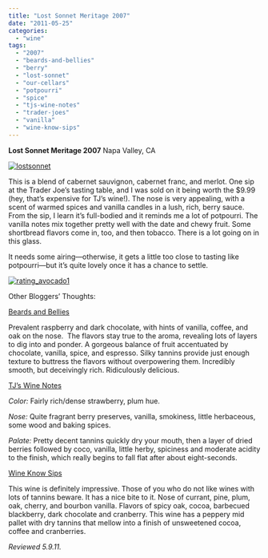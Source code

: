 ```yaml
---
title: "Lost Sonnet Meritage 2007"
date: "2011-05-25"
categories:
  - "wine"
tags:
  - "2007"
  - "beards-and-bellies"
  - "berry"
  - "lost-sonnet"
  - "our-cellars"
  - "potpourri"
  - "spice"
  - "tjs-wine-notes"
  - "trader-joes"
  - "vanilla"
  - "wine-know-sips"
---
```


**Lost Sonnet Meritage 2007** Napa Valley, CA

[![](http://s3.amazonaws.com/thegourmez-wpmedia/2011/05/lostsonnet.jpg "lostsonnet")](http://s3.amazonaws.com/thegourmez-wpmedia/2011/05/lostsonnet.jpg)

This is a blend of cabernet sauvignon, cabernet franc, and merlot. One sip at the Trader Joe’s tasting table, and I was sold on it being worth the $9.99 (hey, that’s expensive for TJ’s wine!). The nose is very appealing, with a scent of warmed spices and vanilla candles in a lush, rich, berry sauce. From the sip, I learn it’s full-bodied and it reminds me a lot of potpourri. The vanilla notes mix together pretty well with the date and chewy fruit. Some shortbread flavors come in, too, and then tobacco. There is a lot going on in this glass.

It needs some airing—otherwise, it gets a little too close to tasting like potpourri—but it’s quite lovely once it has a chance to settle.

[![](http://s3.amazonaws.com/thegourmez-wpmedia/2009/02/rating_avocado1.gif "rating_avocado1")](http://s3.amazonaws.com/thegourmez-wpmedia/2009/02/rating_avocado1.gif)

Other Bloggers’ Thoughts:

[Beards and Bellies](http://beardsandbellies.com/2011/04/25/lost-sonnet-meritage-2007-napa-valley-red-wine/)

Prevalent raspberry and dark chocolate, with hints of vanilla, coffee, and oak on the nose.  The flavors stay true to the aroma, revealing lots of layers to dig into and ponder. A gorgeous balance of fruit accentuated by chocolate, vanilla, spice, and espresso. Silky tannins provide just enough texture to buttress the flavors without overpowering them. Incredibly smooth, but deceivingly rich. Ridiculously delicious.

[TJ’s Wine Notes](http://tjswinenotes.com/2011/05/03/lost-sonnet-2007-meritage-napa-valley/)

_Color:_ Fairly rich/dense strawberry, plum hue.

_Nose:_ Quite fragrant berry preserves, vanilla, smokiness, little herbaceous, some wood and baking spices.

_Palate:_ Pretty decent tannins quickly dry your mouth, then a layer of dried berries followed by coco, vanilla, little herby, spiciness and moderate acidity to the finish, which really begins to fall flat after about eight-seconds.

[](http://residentwineknow.blogspot.com/2011/05/lost-sonnet-meritage-2007.html)

[Wine Know Sips](http://residentwineknow.blogspot.com/2011/05/lost-sonnet-meritage-2007.html)

This wine is definitely impressive. Those of you who do not like wines with lots of tannins beware. It has a nice bite to it. Nose of currant, pine, plum, oak, cherry, and bourbon vanilla. Flavors of spicy oak, cocoa, barbecued blackberry, dark chocolate and cranberry. This wine has a peppery mid pallet with dry tannins that mellow into a finish of unsweetened cocoa, coffee and cranberries.

_Reviewed 5.9.11._
